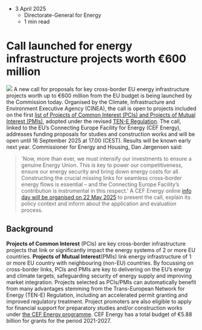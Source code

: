 * 3 April 2025
  * Directorate-General for Energy
  * 1 min read


# Call launched for energy infrastructure projects worth €600 million
![](https://energy.ec.europa.eu/sites/default/files/styles/oe_theme_medium_no_crop/public/2025-04/CEF-Energy_PCIs-2025_notext.png?itok=1oM18Eli)
A new call for proposals for key cross-border EU energy infrastructure projects worth up to €600 million from the EU budget is being launched by the Commission today. Organised by the Climate, Infrastructure and Environment Executive Agency (CINEA), the call is open to projects included on the first [list of Projects of Common Interest (PCIs) and Projects of Mutual Interest (PMIs)](https://eur-lex.europa.eu/legal-content/EN/TXT/?uri=OJ:L_202401041), adopted under the revised [TEN-E Regulation](https://eur-lex.europa.eu/legal-content/EN/TXT/?uri=CELEX%3A32022R0869&qid=1662501659291). The call, linked to the EU’s Connecting Europe Facility for Energy (CEF Energy), addresses funding proposals for studies and construction works and will be open until 16 September 2025 at 17.00 (CEST). Results will be known early next year. 
Commissioner for Energy and Housing, Dan Jørgensen said: 
> 'Now, more than ever, we must intensify our investments to ensure a genuine Energy Union. This is key to power our competitiveness, ensure our energy security and bring down energy costs for all. Constructing the crucial missing links for seamless cross-border energy flows is essential – and the Connecting Europe Facility’s contribution is instrumental in this respect.'
A CEF Energy online [info day will be organised on 22 May 2025](https://cinea.ec.europa.eu/news-events/events/cef-energy-virtual-info-day-2025-call-proposals-pcis-and-pmis-2025-05-22_en) to present the call, explain its policy context and inform about the application and evaluation process.
## Background
**Projects of Common Interest** (PCIs) are key cross-border infrastructure projects that link or significantly impact the energy systems of 2 or more EU countries. **Projects of Mutual Interest**(PMIs) link energy infrastructure of 1 or more EU country with neighbouring (non-EU) countries. By focussing on cross-border links, PCIs and PMIs are key to delivering on the EU’s energy and climate targets, safeguarding security of energy supply and improving market integration.
Projects selected as PCIs/PMIs can automatically benefit from many advantages stemming from the Trans-European Network for Energy (TEN-E) Regulation, including an accelerated permit granting and improved regulatory treatment. Project promoters are also eligible to apply for financial support for preparatory studies and/or construction works under [the CEF Energy programme](https://cinea.ec.europa.eu/programmes/connecting-europe-facility/energy-infrastructure-connecting-europe-facility-0_en). CEF Energy has a total budget of €5.88 billion for grants for the period 2021-2027.